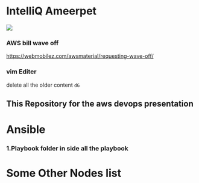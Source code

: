# IntelliQ Ameerpet
![](https://riscenfraud.nl/wp-content/uploads/2021/08/logo-IntelliQ.png)
### AWS bill wave off
https://webmobilez.com/awsmaterial/requesting-wave-off/
### vim Editer
delete all the older content
```dG```

## This Repository for the aws devops presentation 
# Ansible
### 1.Playbook folder in side all the playbook

# Some Other Nodes list

